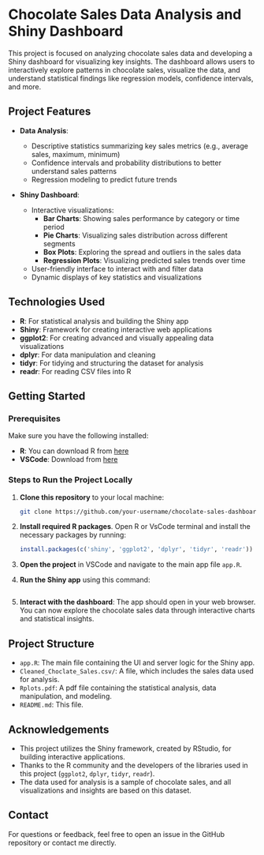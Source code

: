 
# Chocolate Sales Data Analysis and Shiny Dashboard

This project is focused on analyzing chocolate sales data and developing a Shiny dashboard for visualizing key insights. The dashboard allows users to interactively explore patterns in chocolate sales, visualize the data, and understand statistical findings like regression models, confidence intervals, and more.

## Project Features

- **Data Analysis**:
  - Descriptive statistics summarizing key sales metrics (e.g., average sales, maximum, minimum)
  - Confidence intervals and probability distributions to better understand sales patterns
  - Regression modeling to predict future trends

- **Shiny Dashboard**:
  - Interactive visualizations:
    - **Bar Charts**: Showing sales performance by category or time period
    - **Pie Charts**: Visualizing sales distribution across different segments
    - **Box Plots**: Exploring the spread and outliers in the sales data
    - **Regression Plots**: Visualizing predicted sales trends over time
  - User-friendly interface to interact with and filter data
  - Dynamic displays of key statistics and visualizations

## Technologies Used

- **R**: For statistical analysis and building the Shiny app
- **Shiny**: Framework for creating interactive web applications
- **ggplot2**: For creating advanced and visually appealing data visualizations
- **dplyr**: For data manipulation and cleaning
- **tidyr**: For tidying and structuring the dataset for analysis
- **readr**: For reading CSV files into R

## Getting Started

### Prerequisites

Make sure you have the following installed:

- **R**: You can download R from [here](https://cran.r-project.org/)
- **VSCode**: Download from [here](https://code.visualstudio.com/)

### Steps to Run the Project Locally

1. **Clone this repository** to your local machine:

   ```bash
   git clone https://github.com/your-username/chocolate-sales-dashboard.git
   ```

2. **Install required R packages**. Open R or VsCode terminal and install the necessary packages by running:

   ```R
   install.packages(c('shiny', 'ggplot2', 'dplyr', 'tidyr', 'readr'))
   ```

3. **Open the project** in VSCode and navigate to the main app file `app.R`.

4. **Run the Shiny app** using this command:

   ```Rscript index.r
   ```

5. **Interact with the dashboard**: The app should open in your web browser. You can now explore the chocolate sales data through interactive charts and statistical insights.

## Project Structure

- `app.R`: The main file containing the UI and server logic for the Shiny app.
- `Cleaned_Choclate_Sales.csv/`: A file, which includes the sales data used for analysis.
- `Rplots.pdf`: A pdf file containing the statistical analysis, data manipulation, and modeling.
- `README.md`: This file.


## Acknowledgements

- This project utilizes the Shiny framework, created by RStudio, for building interactive applications.
- Thanks to the R community and the developers of the libraries used in this project (`ggplot2`, `dplyr`, `tidyr`, `readr`).
- The data used for analysis is a sample of chocolate sales, and all visualizations and insights are based on this dataset.

## Contact

For questions or feedback, feel free to open an issue in the GitHub repository or contact me directly.



